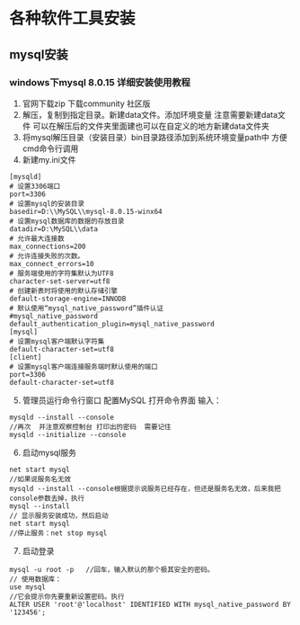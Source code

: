# 各种软件工具安装


## mysql安装
### windows下mysql 8.0.15 详细安装使用教程
1. 官网下载zip 
下载community 社区版
2. 解压，复制到指定目录。新建data文件。添加环境变量
注意需要新建data文件  可以在解压后的文件夹里面建也可以在自定义的地方新建data文件夹
3. 将mysql解压目录（安装目录）bin目录路径添加到系统环境变量path中 方便cmd命令行调用
4. 新建my.ini文件
```
[mysqld]
# 设置3306端口
port=3306
# 设置mysql的安装目录
basedir=D:\\MySQL\\mysql-8.0.15-winx64
# 设置mysql数据库的数据的存放目录
datadir=D:\MySQL\\data
# 允许最大连接数
max_connections=200
# 允许连接失败的次数。
max_connect_errors=10
# 服务端使用的字符集默认为UTF8
character-set-server=utf8
# 创建新表时将使用的默认存储引擎
default-storage-engine=INNODB
# 默认使用“mysql_native_password”插件认证
#mysql_native_password
default_authentication_plugin=mysql_native_password
[mysql]
# 设置mysql客户端默认字符集
default-character-set=utf8
[client]
# 设置mysql客户端连接服务端时默认使用的端口
port=3306
default-character-set=utf8
```
5. 管理员运行命令行窗口 配置MySQL
打开命令界面 输入：
```shell
mysqld --install --console
//再次  并注意观察控制台 打印出的密码  需要记住
mysqld --initialize --console 
```

6. 启动mysql服务

```shell
net start mysql
//如果说服务名无效
mysqld --install --console根据提示说服务已经存在，但还是服务名无效，后来我把console参数去掉，执行
mysql --install
// 显示服务安装成功，然后启动
net start mysql
//停止服务：net stop mysql
```

7. 启动登录

```shell
mysql -u root -p   //回车，输入默认的那个极其安全的密码。
// 使用数据库：
use mysql
//它会提示你先要重新设置密码。执行
ALTER USER 'root'@'localhost' IDENTIFIED WITH mysql_native_password BY '123456';
```